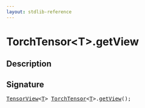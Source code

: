 ```yaml
---
layout: stdlib-reference
---
```


# TorchTensor\<T\>\.getView

## Description





## Signature 

<pre>
<a href="../tensorview-06/index.html" class="code_type">TensorView</a>&lt;<a href="index.html#typeparam-T" class="code_type">T</a>&gt; <a href="index.html" class="code_type">TorchTensor</a>&lt;<a href="index.html#typeparam-T" class="code_type">T</a>&gt;.<a href="getview-3.html">getView</a>();

</pre>

